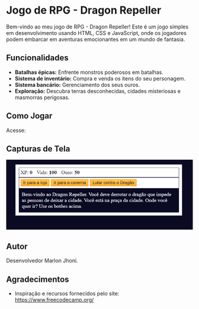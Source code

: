 # Jogo de RPG - Dragon Repeller

Bem-vindo ao meu jogo de RPG - Dragon Repeller! Este é um jogo simples em desenvolvimento usando HTML, CSS e JavaScript, onde os jogadores podem embarcar em aventuras emocionantes em um mundo de fantasia.

## Funcionalidades

- **Batalhas épicas:** Enfrente monstros poderosos em batalhas.
- **Sistema de inventário:** Compra e venda os itens do seu personagem.
- **Sistema bancário:** Gerenciamento dos seus ouros.
- **Exploração:** Descubra terras desconhecidas, cidades misteriosas e masmorras perigosas.

## Como Jogar

Acesse: 

## Capturas de Tela

![alt text](image.png)

## Autor

Desenvolvedor Marlon Jhoni.

## Agradecimentos

- Inspiração e recursos fornecidos pelo site: https://www.freecodecamp.org/
